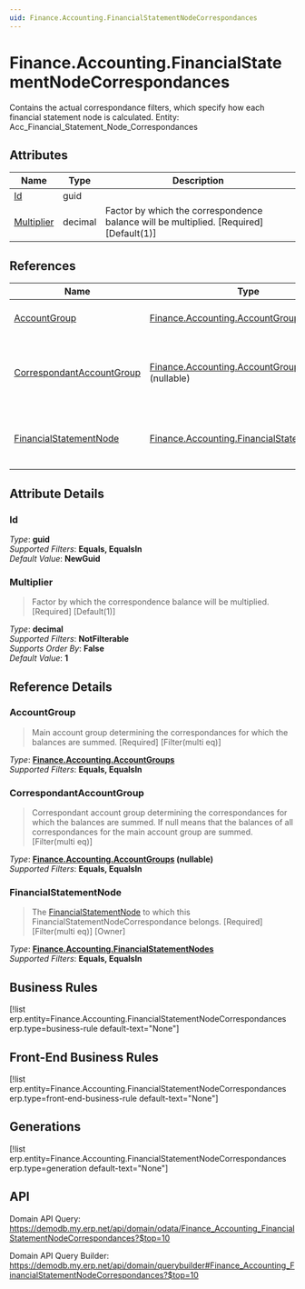 ```yaml
---
uid: Finance.Accounting.FinancialStatementNodeCorrespondances
---
```

# Finance.Accounting.FinancialStatementNodeCorrespondances

Contains the actual correspondance filters, which specify how each financial statement node is calculated. Entity: Acc_Financial_Statement_Node_Correspondances

## Attributes

| Name | Type | Description |
| ---- | ---- | --- |
| [Id](Finance.Accounting.FinancialStatementNodeCorrespondances.md#id) | guid |  
| [Multiplier](Finance.Accounting.FinancialStatementNodeCorrespondances.md#multiplier) | decimal | Factor by which the correspondence balance will be multiplied. [Required] [Default(1)] 

## References

| Name | Type | Description |
| ---- | ---- | --- |
| [AccountGroup](Finance.Accounting.FinancialStatementNodeCorrespondances.md#accountgroup) | [Finance.Accounting.AccountGroups](Finance.Accounting.AccountGroups.md) | Main account group determining the correspondances for which the balances are summed. [Required] [Filter(multi eq)] |
| [CorrespondantAccountGroup](Finance.Accounting.FinancialStatementNodeCorrespondances.md#correspondantaccountgroup) | [Finance.Accounting.AccountGroups](Finance.Accounting.AccountGroups.md) (nullable) | Correspondant account group determining the correspondances for which the balances are summed. If null means that the balances of all correspondances for the main account group are summed. [Filter(multi eq)] |
| [FinancialStatementNode](Finance.Accounting.FinancialStatementNodeCorrespondances.md#financialstatementnode) | [Finance.Accounting.FinancialStatementNodes](Finance.Accounting.FinancialStatementNodes.md) | The [FinancialStatementNode](Finance.Accounting.FinancialStatementNodeCorrespondances.md#financialstatementnode) to which this FinancialStatementNodeCorrespondance belongs. [Required] [Filter(multi eq)] [Owner] |


## Attribute Details

### Id

_Type_: **guid**  
_Supported Filters_: **Equals, EqualsIn**  
_Default Value_: **NewGuid**  

### Multiplier

> Factor by which the correspondence balance will be multiplied. [Required] [Default(1)]

_Type_: **decimal**  
_Supported Filters_: **NotFilterable**  
_Supports Order By_: **False**  
_Default Value_: **1**  


## Reference Details

### AccountGroup

> Main account group determining the correspondances for which the balances are summed. [Required] [Filter(multi eq)]

_Type_: **[Finance.Accounting.AccountGroups](Finance.Accounting.AccountGroups.md)**  
_Supported Filters_: **Equals, EqualsIn**  

### CorrespondantAccountGroup

> Correspondant account group determining the correspondances for which the balances are summed. If null means that the balances of all correspondances for the main account group are summed. [Filter(multi eq)]

_Type_: **[Finance.Accounting.AccountGroups](Finance.Accounting.AccountGroups.md) (nullable)**  
_Supported Filters_: **Equals, EqualsIn**  

### FinancialStatementNode

> The [FinancialStatementNode](Finance.Accounting.FinancialStatementNodeCorrespondances.md#financialstatementnode) to which this FinancialStatementNodeCorrespondance belongs. [Required] [Filter(multi eq)] [Owner]

_Type_: **[Finance.Accounting.FinancialStatementNodes](Finance.Accounting.FinancialStatementNodes.md)**  
_Supported Filters_: **Equals, EqualsIn**  



## Business Rules

[!list erp.entity=Finance.Accounting.FinancialStatementNodeCorrespondances erp.type=business-rule default-text="None"]

## Front-End Business Rules

[!list erp.entity=Finance.Accounting.FinancialStatementNodeCorrespondances erp.type=front-end-business-rule default-text="None"]

## Generations

[!list erp.entity=Finance.Accounting.FinancialStatementNodeCorrespondances erp.type=generation default-text="None"]

## API

Domain API Query:
<https://demodb.my.erp.net/api/domain/odata/Finance_Accounting_FinancialStatementNodeCorrespondances?$top=10>

Domain API Query Builder:
<https://demodb.my.erp.net/api/domain/querybuilder#Finance_Accounting_FinancialStatementNodeCorrespondances?$top=10>

